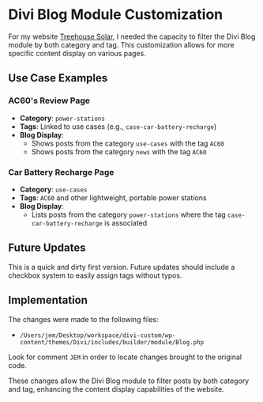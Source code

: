 # Divi Blog Module Customization

For my website [Treehouse Solar](https://treehouse_solar), I needed the capacity to filter the Divi Blog module by both category and tag. This customization allows for more specific content display on various pages.

## Use Case Examples

### AC60's Review Page

- **Category**: `power-stations`
- **Tags**: Linked to use cases (e.g., `case-car-battery-recharge`)
- **Blog Display**:
  - Shows posts from the category `use-cases` with the tag `AC60`
  - Shows posts from the category `news` with the tag `AC60`

### Car Battery Recharge Page

- **Category**: `use-cases`
- **Tags**: `AC60` and other lightweight, portable power stations
- **Blog Display**:
  - Lists posts from the category `power-stations` where the tag `case-car-battery-recharge` is associated

## Future Updates

This is a quick and dirty first version. Future updates should include a checkbox system to easily assign tags without typos.

## Implementation

The changes were made to the following files:

- `/Users/jem/Desktop/workspace/divi-custom/wp-content/themes/Divi/includes/builder/module/Blog.php`

Look for comment `JEM` in order to locate changes brought to the original code.

These changes allow the Divi Blog module to filter posts by both category and tag, enhancing the content display capabilities of the website.
